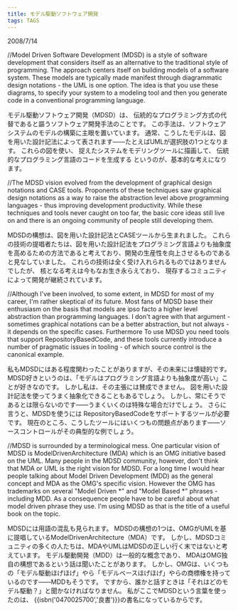 ```yaml
---
title: モデル駆動ソフトウェア開発
tags: TAGS
---
```


2008/7/14

//Model Driven Software Development (MDSD) is a style of software development that considers itself as an alternative to the traditional style of programming. The approach centers itself on building models of a software system. These models are typically made manifest through diagrammatic design notations - the UML is one option. The idea is that you use these diagrams, to specify your system to a modeling tool and then you generate code in a conventional programming language.

モデル駆動ソフトウェア開発（MDSD）は、
伝統的なプログラミング方式の代替であると謳うソフトウェア開発手法のことです。
この手法は、ソフトウェアシステムのモデルの構築に主眼を置いています。
通常、こうしたモデルは、図を用いた設計記法によって表されます——たとえばUMLが選択肢の1つとなります。
これらの図を使い、
捉えたシステムをモデリングツールに描画して、
伝統的なプログラミング言語のコードを生成する
というのが、基本的な考えになります。

//The MDSD vision evolved from the development of graphical design notations and CASE tools. Proponents of these techniques saw graphical design notations as a way to raise the abstraction level above programming languages - thus improving development productivity. While these techniques and tools never caught on too far, the basic core ideas still live on and there is an ongoing community of people still developing them.

MDSDの構想は、図を用いた設計記法とCASEツールから生まれました。
これらの技術の提唱者たちは、図を用いた設計記法をプログラミング言語よりも抽象度を高めるための方法であると考えており、開発の生産性を向上させるものであると見なしていました。
これらの技術は全く受け入れられるものではありませんでしたが、
核となる考えは今もなお生き永らえており、
現存するコミュニティによって開発が継続されています。

//Although I've been involved, to some extent, in MDSD for most of my career, I'm rather skeptical of its future. Most fans of MDSD base their enthusiasm on the basis that models are ipso facto a higher level abstraction than programming languages. I don't agree with that argument - sometimes graphical notations can be a better abstraction, but not always - it depends on the specific cases. Furthermore To use MDSD you need tools that support RepositoryBasedCode, and these tools currently introduce a number of pragmatic issues in tooling - of which source control is the canonical example.

私もMDSDにはある程度関わったことがありますが、その未来には懐疑的です。
MDSD好きというのは、「モデルはプログラミング言語よりも抽象度が高い」ことが好きなのです。
しかし私は、その主張には賛成できません。
図を用いた設計記法を使ってうまく抽象化できることもあるでしょう。
しかし、常にそうであるとは限らないのです——うまくいくのは特殊な場合だけでしょう。
さらに言うと、MDSDを使うには
RepositoryBasedCodeをサポートするツールが必要です。
現在のところ、こうしたツールにはいくつもの問題点があります——ソースコントロールがその典型的な例でしょう。

//MDSD is surrounded by a terminological mess. One particular vision of MDSD is ModelDrivenArchitecture (MDA) which is an OMG initiative based on the UML. Many people in the MDSD community, however, don't think that MDA or UML is the right vision for MDSD. For a long time I would hear people talking about Model Driven Development (MDD) as the general concept and MDA as the OMG's specific vision. However the OMG has trademarks on several "Model Driven *" and "Model Based *" phrases - including MDD. As a consequence people have to be careful about what model driven phrase they use. I'm using MDSD as that is the title of a useful book on the topic.

MDSDには用語の混乱も見られます。
MDSDの構想の1つは、OMGがUMLを基に提唱しているModelDrivenArchitecture（MDA）です。
しかし、MDSDコミュニティの多くの人たちは、MDAやUMLはMDSDの正しい行く末ではないと考えています。
モデル駆動開発（MDD）は一般的な概念であり、
MDAはOMG独自の構想であるという話は聞いたことがあります。
しかし、OMGは、いくつもの「モデル駆動ほげほげ」やら「モデルベースほげほげ」やらの商標権を持っているのです——MDDもそうです。
ですから、誰かと話すときは「それはどのモデル駆動？」と聞かなければなりません。
私がここでMDSDという言葉を使ったのは、
{{isbn('0470025700','良書')}}の書名になっているからです。
